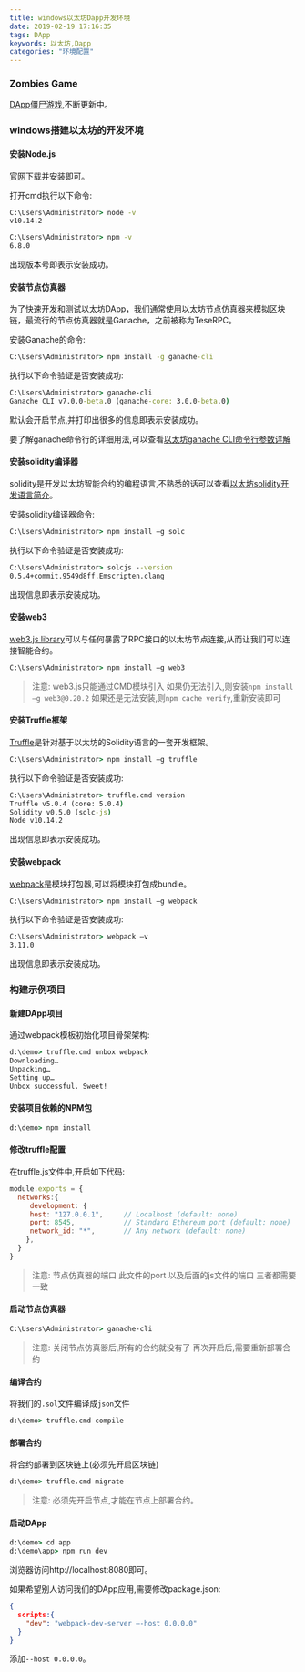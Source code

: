 ```yaml
---
title: windows以太坊Dapp开发环境
date: 2019-02-19 17:16:35
tags: DApp
keywords: 以太坊,Dapp
categories: "环境配置"
---
```

### Zombies Game
[DApp僵尸游戏](https://github.com/yuhongjing/ChainBlock_Zombies),不断更新中。
<!--more-->

### windows搭建以太坊的开发环境
#### 安装Node.js
[官网](https://nodejs.org/zh-cn/)下载并安装即可。  

打开cmd执行以下命令:
```cmd
C:\Users\Administrator> node -v
v10.14.2

C:\Users\Administrator> npm -v
6.8.0
```
出现版本号即表示安装成功。


#### 安装节点仿真器
为了快速开发和测试以太坊DApp，我们通常使用以太坊节点仿真器来模拟区块链，最流行的节点仿真器就是Ganache，之前被称为TeseRPC。

安装Ganache的命令:
```cmd
C:\Users\Administrator> npm install -g ganache-cli
```

执行以下命令验证是否安装成功:
```cmd
C:\Users\Administrator> ganache-cli
Ganache CLI v7.0.0-beta.0 (ganache-core: 3.0.0-beta.0)
```
默认会开启节点,并打印出很多的信息即表示安装成功。

要了解ganache命令行的详细用法,可以查看[以太坊ganache CLI命令行参数详解](https://my.oschina.net/u/3794778/blog/1799768)

#### 安装solidity编译器
solidity是开发以太坊智能合约的编程语言,不熟悉的话可以查看[以太坊solidity开发语言简介](https://my.oschina.net/u/3794778/blog/1799912)。

安装solidity编译器命令:
```cmd
C:\Users\Administrator> npm install –g solc
```

执行以下命令验证是否安装成功:
```cmd
C:\Users\Administrator> solcjs --version
0.5.4+commit.9549d8ff.Emscripten.clang
```
出现信息即表示安装成功。

#### 安装web3
[web3.js library](http://web3.tryblockchain.org/)可以与任何暴露了RPC接口的以太坊节点连接,从而让我们可以连接智能合约。

```cmd
C:\Users\Administrator> npm install –g web3
```

> 注意: 
  web3.js只能通过CMD模块引入
  如果仍无法引入,则安装`npm install –g web3@0.20.2`
  如果还是无法安装,则`npm cache verify`,重新安装即可


#### 安装Truffle框架
[Truffle](http://truffle.tryblockchain.org/)是针对基于以太坊的Solidity语言的一套开发框架。
```cmd
C:\Users\Administrator> npm install –g truffle
```

执行以下命令验证是否安装成功:
```cmd
C:\Users\Administrator> truffle.cmd version
Truffle v5.0.4 (core: 5.0.4)
Solidity v0.5.0 (solc-js)
Node v10.14.2
```
出现信息即表示安装成功。

#### 安装webpack
[webpack](https://www.webpackjs.com/)是模块打包器,可以将模块打包成bundle。
```cmd 
C:\Users\Administrator> npm install –g webpack
```

执行以下命令验证是否安装成功:
```cmd
C:\Users\Administrator> webpack –v
3.11.0
```
出现信息即表示安装成功。

### 构建示例项目
#### 新建DApp项目
通过webpack模板初始化项目骨架架构:
```cmd
d:\demo> truffle.cmd unbox webpack
Downloading…
Unpacking…
Setting up…
Unbox successful. Sweet!
```

#### 安装项目依赖的NPM包
```cmd 
d:\demo> npm install
```

#### 修改truffle配置
在truffle.js文件中,开启如下代码:
```js
module.exports = {
  networks:{
     development: {
     host: "127.0.0.1",     // Localhost (default: none)
     port: 8545,            // Standard Ethereum port (default: none)
     network_id: "*",       // Any network (default: none)
    },
  }
}
```

> 注意:
  节点仿真器的端口
  此文件的port
  以及后面的js文件的端口
  三者都需要一致
 
#### 启动节点仿真器
```cmd
C:\Users\Administrator> ganache-cli
```
> 注意:
  关闭节点仿真器后,所有的合约就没有了
  再次开启后,需要重新部署合约

#### 编译合约
将我们的`.sol`文件编译成`json`文件
```cmd
d:\demo> truffle.cmd compile
```

#### 部署合约
将合约部署到区块链上(必须先开启区块链)
```cmd
d:\demo> truffle.cmd migrate
```

> 注意: 
  必须先开启节点,才能在节点上部署合约。

#### 启动DApp
```cmd
d:\demo> cd app
d:\demo\app> npm run dev
```
浏览器访问http://localhost:8080即可。

如果希望别人访问我们的DApp应用,需要修改package.json:
```json
{
  scripts:{
    "dev": "webpack-dev-server –-host 0.0.0.0"
  }
}
```
添加`--host 0.0.0.0`。
